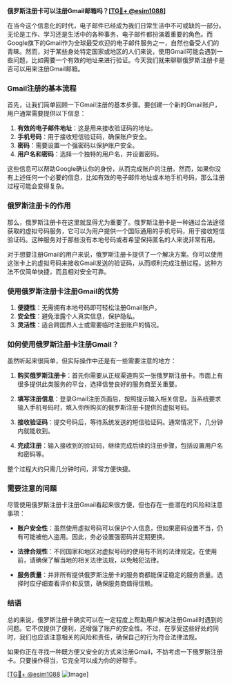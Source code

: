**俄罗斯注册卡可以注册Gmail邮箱吗？[[TG💪+ @esim1088](https://t.me/s/esim1088)]**

在当今这个信息化的时代，电子邮件已经成为我们日常生活中不可或缺的一部分。无论是工作、学习还是生活中的各种事务，电子邮件都扮演着重要的角色。而Google旗下的Gmail作为全球最受欢迎的电子邮件服务之一，自然也备受人们的青睐。然而，对于某些身处特定国家或地区的人们来说，使用Gmail可能会遇到一些问题，比如需要一个有效的地址来进行验证。今天我们就来聊聊俄罗斯注册卡是否可以用来注册Gmail邮箱。

### Gmail注册的基本流程

首先，让我们简单回顾一下Gmail注册的基本步骤。要创建一个新的Gmail账户，用户通常需要提供以下信息：

1. **有效的电子邮件地址**：这是用来接收验证码的地址。
2. **手机号码**：用于接收短信验证码，确保账户安全。
3. **密码**：需要设置一个强密码以保护账户安全。
4. **用户名和密码**：选择一个独特的用户名，并设置密码。

这些信息可以帮助Google确认你的身份，从而完成账户的注册。然而，如果你没有上述任何一个必要的信息，比如有效的电子邮件地址或本地手机号码，那么注册过程可能会变得复杂。

### 俄罗斯注册卡的作用

那么，俄罗斯注册卡在这里就显得尤为重要了。俄罗斯注册卡是一种通过合法途径获取的虚拟号码服务，它可以为用户提供一个国际通用的手机号码，用于接收短信验证码。这种服务对于那些没有本地号码或者希望保持匿名的人来说非常有用。

对于想要注册Gmail的用户来说，俄罗斯注册卡提供了一个解决方案。你可以使用这张卡上的虚拟号码来接收Gmail发送的验证码，从而顺利完成注册过程。这种方法不仅简单快捷，而且相对安全可靠。

### 使用俄罗斯注册卡注册Gmail的优势

1. **便捷性**：无需拥有本地号码即可轻松注册Gmail账户。
2. **安全性**：避免泄露个人真实信息，保护隐私。
3. **灵活性**：适合跨国界人士或需要临时注册账户的情况。

### 如何使用俄罗斯注册卡注册Gmail？

虽然听起来很简单，但实际操作中还是有一些需要注意的地方：

1. **购买俄罗斯注册卡**：首先你需要从正规渠道购买一张俄罗斯注册卡。市面上有很多提供此类服务的平台，选择信誉良好的服务商至关重要。
   
2. **填写注册信息**：登录Gmail注册页面后，按照提示输入相关信息。当系统要求输入手机号码时，填入你所购买的俄罗斯注册卡提供的虚拟号码。

3. **接收验证码**：提交号码后，等待系统发送的短信验证码。通常情况下，几分钟内就能收到。

4. **完成注册**：输入接收到的验证码，继续完成后续的注册步骤，包括设置用户名和密码等。

整个过程大约只需几分钟时间，非常方便快捷。

### 需要注意的问题

尽管使用俄罗斯注册卡注册Gmail看起来很方便，但也存在一些潜在的风险和注意事项：

- **账户安全性**：虽然使用虚拟号码可以保护个人信息，但如果密码设置不当，仍有可能被他人盗用。因此，务必设置强密码并定期更换。
  
- **法律合规性**：不同国家和地区对虚拟号码的使用有不同的法律规定。在使用前，请确保了解当地的相关法律法规，以免触犯法律。

- **服务质量**：并非所有提供俄罗斯注册卡的服务商都能保证稳定的服务质量。选择时应仔细查看评价和反馈，确保服务商值得信赖。

### 结语

总的来说，俄罗斯注册卡确实可以在一定程度上帮助用户解决注册Gmail时遇到的问题。它不仅提供了便利，还增强了账户的安全性。不过，在享受这些好处的同时，我们也应该注意相关的风险和责任，确保自己的行为符合法律法规。

如果你正在寻找一种既方便又安全的方式来注册Gmail，不妨考虑一下俄罗斯注册卡。只要操作得当，它完全可以成为你的好帮手。

[[TG💪+ @esim1088](https://t.me/s/esim1088) ![Image](https://i.postimg.cc/4NQfJmqS/Snipaste-2025-05-13-00-14-12.png)]